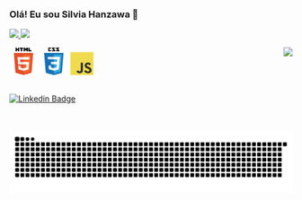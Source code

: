 ### Olá! Eu sou Silvia Hanzawa 🌸


<a href="https://github.com/SilviaHanzawa">
 <img height="180em" src="https://github-readme-stats.vercel.app/api?username=silviahanzawa&show_icons=true&theme=tokyonight" style="max-width:100%">
 <img height="180em" src ="https://github-readme-stats.vercel.app/api/top-langs/?username=silviahanzawa&langs_count=8&theme=tokyonight" style="max-width:100%">
 </a>




<p align="inline">
<img src="https://raw.githubusercontent.com/devicons/devicon/master/icons/html5/html5-original-wordmark.svg" width="50" height="50" >
<img src="https://raw.githubusercontent.com/devicons/devicon/master/icons/css3/css3-original-wordmark.svg" widht="50" height="50">
<img src="https://raw.githubusercontent.com/devicons/devicon/master/icons/javascript/javascript-original.svg" width="42" height="42" >

<img align="right" src="https://media.giphy.com/media/wCDW0yf9gf77c9vIVZ/giphy.gif" widht="120" height="150">
</p>

##
[![Linkedin Badge](https://img.shields.io/badge/SilviaHanzawa-0077B5?style=for-the-badge&logo=linkedin&logoColor=whitehttps://www.linkedin.com/in/silvia-hanzawa-6100a590/)](https://www.linkedin.com/in/silvia-hanzawa/) 


 
![Snake animation](https://github.com/SilviaHanzawa/SilviaHanzawa/blob/output/github-contribution-grid-snake.svg)

<!-- in your body -->


<!--
**SilviaHanzawa/SilviaHanzawa** is a ✨ _special_ ✨ repository because its `README.md` (this file) appears on your GitHub profile.

Here are some ideas to get you started:

- 🔭 I’m currently working on ...
- 🌱 I’m currently learning ...
- 👯 I’m looking to collaborate on ...
- 🤔 I’m looking for help with ...
- 💬 Ask me about ...
- 📫 How to reach me: ...
- 😄 Pronouns: ...
- ⚡ Fun fact: ...
-->
